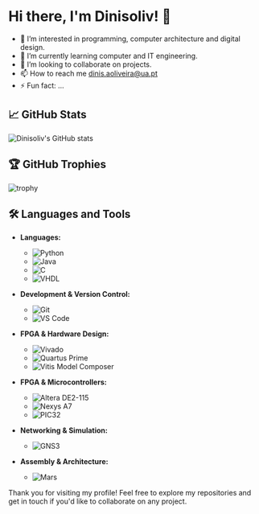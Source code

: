 # Hi there, I'm Dinisoliv! 👋
- 👀 I’m interested in programming, computer architecture and digital design.
- 🌱 I’m currently learning  computer and IT engineering.
- 💬 I’m looking to collaborate on projects.
- 📫 How to reach me dinis.aoliveira@ua.pt
- ⚡ Fun fact: ...

## 📈 GitHub Stats
![Dinisoliv's GitHub stats](https://github-readme-stats.vercel.app/api?username=Dinisoliv&show_icons=true&theme=radical)

## 🏆 GitHub Trophies

![trophy](https://github-profile-trophy.vercel.app/?username=Dinisoliv&theme=radical)

## 🛠️ Languages and Tools

- **Languages:**
  - ![Python](https://img.shields.io/badge/Python-3776AB?style=flat&logo=python&logoColor=white)
  - ![Java](https://img.shields.io/badge/Java-007396?style=flat&logo=openjdk&logoColor=white)
  - ![C](https://img.shields.io/badge/C-A8B9CC?style=flat&logo=c&logoColor=white)
  - ![VHDL](https://img.shields.io/badge/VHDL-FFA500?style=flat&logo=ghdl&logoColor=white)

- **Development & Version Control:**
  - ![Git](https://img.shields.io/badge/Git-F05032?style=flat&logo=git&logoColor=white) 
  - ![VS Code](https://img.shields.io/badge/VS%20Code-007ACC?style=flat&logo=visual-studio-code&logoColor=white)

- **FPGA & Hardware Design:**
  - ![Vivado](https://img.shields.io/badge/Vivado-007396?style=flat&logo=vivado&logoColor=white)
  - ![Quartus Prime](https://img.shields.io/badge/Quartus%20Prime-007396?style=flat&logo=quartus-prime&logoColor=white)
  - ![Vitis Model Composer](https://img.shields.io/badge/Vitis%20Model%20Composer-007396?style=flat&logo=vitis-model-composer&logoColor=white)

- **FPGA & Microcontrollers:**
  - ![Altera DE2-115](https://img.shields.io/badge/Altera%20DE2--115-007396?style=flat&logoColor=white)
  - ![Nexys A7](https://img.shields.io/badge/Nexys%20A7-007396?style=flat&logoColor=white)
  - ![PIC32](https://img.shields.io/badge/PIC32-007396?style=flat&logoColor=white)

- **Networking & Simulation:**
  - ![GNS3](https://img.shields.io/badge/GNS3-FF4500?style=flat&logo=gns3&logoColor=white)

- **Assembly & Architecture:**
  - ![Mars](https://img.shields.io/badge/Mars-800000?style=flat&logoColor=white)


Thank you for visiting my profile! Feel free to explore my repositories and get in touch if you'd like to collaborate on any project.

<!---
Dinisoliv/Dinisoliv is a ✨ special ✨ repository because its `README.md` (this file) appears on your GitHub profile.
You can click the Preview link to take a look at your changes.
--->

